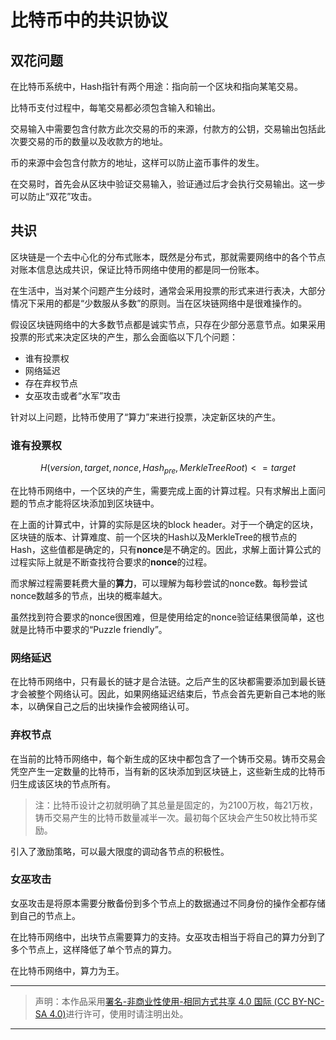 # 比特币中的共识协议  

## 双花问题  

在比特币系统中，Hash指针有两个用途：指向前一个区块和指向某笔交易。  

比特币支付过程中，每笔交易都必须包含输入和输出。  

交易输入中需要包含付款方此次交易的币的来源，付款方的公钥，交易输出包括此次要交易的币的数量以及收款方的地址。  

币的来源中会包含付款方的地址，这样可以防止盗币事件的发生。  

在交易时，首先会从区块中验证交易输入，验证通过后才会执行交易输出。这一步可以防止“双花”攻击。  

## 共识  

区块链是一个去中心化的分布式账本，既然是分布式，那就需要网络中的各个节点对账本信息达成共识，保证比特币网络中使用的都是同一份账本。  

在生活中，当对某个问题产生分歧时，通常会采用投票的形式来进行表决，大部分情况下采用的都是“少数服从多数”的原则。当在区块链网络中是很难操作的。  

假设区块链网络中的大多数节点都是诚实节点，只存在少部分恶意节点。如果采用投票的形式来决定区块的产生，那么会面临以下几个问题：  

- 谁有投票权
- 网络延迟
- 存在弃权节点
- 女巫攻击或者“水军”攻击  

针对以上问题，比特币使用了“算力”来进行投票，决定新区块的产生。  

### 谁有投票权

$$H(version,target,nonce,Hash_{pre},MerkleTreeRoot) <= target$$  

在比特币网络中，一个区块的产生，需要完成上面的计算过程。只有求解出上面问题的节点才能将区块添加到区块链中。  

在上面的计算式中，计算的实际是区块的block header。对于一个确定的区块，区块链的版本、计算难度、前一个区块的Hash以及MerkleTree的根节点的Hash，这些值都是确定的，只有**nonce**是不确定的。因此，求解上面计算公式的过程实际上就是不断查找符合要求的**nonce**的过程。  

而求解过程需要耗费大量的**算力**，可以理解为每秒尝试的nonce数。每秒尝试nonce数越多的节点，出块的概率越大。  

虽然找到符合要求的nonce很困难，但是使用给定的nonce验证结果很简单，这也就是比特币中要求的“Puzzle friendly”。  

### 网络延迟  

在比特币网络中，只有最长的链才是合法链。之后产生的区块都需要添加到最长链才会被整个网络认可。因此，如果网络延迟结束后，节点会首先更新自己本地的账本，以确保自己之后的出块操作会被网络认可。  

### 弃权节点  

在当前的比特币网络中，每个新生成的区块中都包含了一个铸币交易。铸币交易会凭空产生一定数量的比特币，当有新的区块添加到区块链上，这些新生成的比特币归生成该区块的节点所有。  

> 注：比特币设计之初就明确了其总量是固定的，为2100万枚，每21万枚，铸币交易产生的比特币数量减半一次。最初每个区块会产生50枚比特币奖励。

引入了激励策略，可以最大限度的调动各节点的积极性。  

### 女巫攻击  

女巫攻击是将原本需要分散备份到多个节点上的数据通过不同身份的操作全都存储到自己的节点上。  

在比特币网络中，出块节点需要算力的支持。女巫攻击相当于将自己的算力分到了多个节点上，这样降低了单个节点的算力。  

在比特币网络中，算力为王。  

---

> 声明：本作品采用[署名-非商业性使用-相同方式共享 4.0 国际 (CC BY-NC-SA 4.0)](https://creativecommons.org/licenses/by-nc-sa/4.0/deed.zh)进行许可，使用时请注明出处。  

---